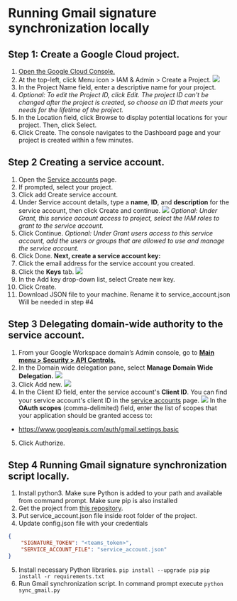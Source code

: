 #  Running Gmail signature synchronization locally


## Step 1: Create a Google Cloud project.

1. [Open the Google Cloud Console.](https://console.cloud.google.com/)
2. At the top-left, click Menu icon > IAM & Admin > Create a Project.
![](https://d1n2mpfyq0bf3x.cloudfront.net/85b6dfcdd383687854fa079b443af881/create_preject.png)
3. In the Project Name field, enter a descriptive name for your project.
4. *Optional: To edit the Project ID, click Edit. The project ID can't be changed after the project is created, so choose an ID that meets your needs for the lifetime of the project.*
5. In the Location field, click Browse to display potential locations for your project. Then, click Select.
6. Click Create. The console navigates to the Dashboard page and your project is created within a few minutes.

## Step 2 Creating a service account.

1. Open the [Service accounts](https://console.cloud.google.com/projectselector2/iam-admin/serviceaccounts) page.
2. If prompted, select your project.
3. Click add Create service account.
4. Under Service account details, type a **name**, **ID**, and **description** for the service account, then click Create and continue.
![](https://d1n2mpfyq0bf3x.cloudfront.net/85b6dfcdd383687854fa079b443af881/create_service_account1.png)
*Optional: Under Grant, this service account access to project, select the IAM roles to grant to the service account.*
5. Click Continue.
*Optional: Under Grant users access to this service account, add the users or groups that are allowed to use and manage the service account.*
6. Click Done.
**Next, create a service account key:**
1. Click the email address for the service account you created.
2. Click the **Keys** tab.
![](https://d1n2mpfyq0bf3x.cloudfront.net/85b6dfcdd383687854fa079b443af881/create_service_account_key.png)
3. In the Add key drop-down list, select Create new key.
4. Click Create.
5. Download JSON file to your machine. Rename it to service_account.json Will be needed in step #4

## Step 3 Delegating domain-wide authority to the service account.
1. From your Google Workspace domain’s Admin console, go to [**Main menu > Security > API Controls.**](https://admin.google.com/ac/owl)
2. In the Domain wide delegation pane, select **Manage Domain Wide Delegation.**
![](https://d1n2mpfyq0bf3x.cloudfront.net/85b6dfcdd383687854fa079b443af881/domain-wide-authority.png)
3. Click Add new.
![](https://d1n2mpfyq0bf3x.cloudfront.net/85b6dfcdd383687854fa079b443af881/cleant_id1.png)
4. In the Client ID field, enter the service account's **Client ID**. You can find your service account's client ID in the [service accounts](https://console.cloud.google.com/projectselector2/iam-admin/serviceaccounts) page.
![](https://d1n2mpfyq0bf3x.cloudfront.net/85b6dfcdd383687854fa079b443af881/client_id.png)
In the **OAuth scopes** (comma-delimited) field, enter the list of scopes that your application should be granted access to:
* https://www.googleapis.com/auth/gmail.settings.basic
5. Click Authorize.

## Step 4 Running Gmail signature synchronization script locally.
1. Install python3. Make sure Python is added to your path and available from command prompt. Make sure pip is also installed
2. Get the project from [this repository](https://github.com/wisestamp/gmail-sync-sa).
3. Put service_account.json file inside root folder of the project.
4. Update config.json file with your credentials 

```json
{
    "SIGNATURE_TOKEN": "<teams_token>", 
    "SERVICE_ACCOUNT_FILE": "service_account.json"
}
```
5. Install necessary Python libraries.
`pip install --upgrade pip`
`pip install -r requirements.txt`
6. Run Gmail synchronization script. In command prompt execute 
`python sync_gmail.py`
